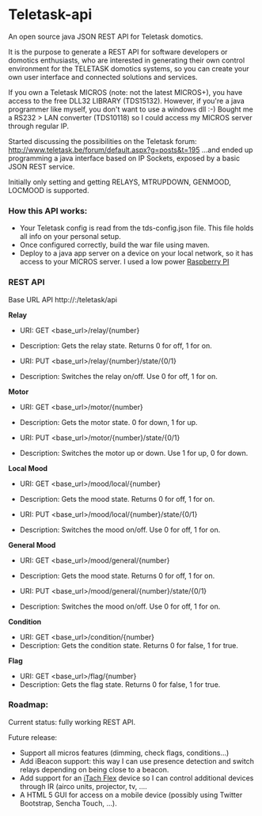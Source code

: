 # Teletask-api

An open source java JSON REST API for Teletask domotics.

It is the purpose to generate a REST API for software developers or domotics enthusiasts, who are interested in generating their own control environment for the TELETASK domotics systems, so you can create your own user interface and connected solutions and services.

If you own a Teletask MICROS (note: not the latest MICROS+), you have access to the free DLL32 LIBRARY (TDS15132).  However, if you're a java programmer like myself, you don't want to use a windows dll :-)
Bought me a RS232 > LAN converter (TDS10118) so I could access my MICROS server through regular IP.

Started discussing the possibilities on the Teletask forum: http://www.teletask.be/forum/default.aspx?g=posts&t=195
...and ended up programming a java interface based on IP Sockets, exposed by a basic JSON REST service.

Initially only setting and getting RELAYS, MTRUPDOWN, GENMOOD, LOCMOOD is supported.

### How this API works:

- Your Teletask config is read from the tds-config.json file.  This file holds all info on your personal setup.
- Once configured correctly, build the war file using maven.
- Deploy to a java app server on a device on your local network, so it has access to your MICROS server.  I used a low power [Raspberry PI](http://www.raspberrypi.org)

### REST API


Base URL API
http://<host>:<port>/teletask/api

**Relay**

- URI: GET <base_url>/relay/{number}
- Description: Gets the relay state.  Returns 0 for off, 1 for on.

- URI: PUT <base_url>/relay/{number}/state/{0/1}
- Description: Switches the relay on/off.  Use 0 for off, 1 for on. 


**Motor**

- URI: GET <base_url>/motor/{number}
- Description: Gets the motor state.  0 for down, 1 for up.

- URI: PUT <base_url>/motor/{number}/state/{0/1}
- Description: Switches the motor up or down.  Use 1 for up, 0 for down.

**Local Mood**

- URI: GET <base_url>/mood/local/{number}
- Description: Gets the mood state.  Returns 0 for off, 1 for on.

- URI: PUT <base_url>/mood/local/{number}/state/{0/1}
- Description: Switches the mood on/off.  Use 0 for off, 1 for on. 

**General Mood**

- URI: GET <base_url>/mood/general/{number}
- Description: Gets the mood state.  Returns 0 for off, 1 for on.

- URI: PUT <base_url>/mood/general/{number}/state/{0/1}
- Description: Switches the mood on/off.  Use 0 for off, 1 for on.

**Condition**

- URI: GET <base_url>/condition/{number}
- Description: Gets the condition state.  Returns 0 for false, 1 for true.

**Flag**

- URI: GET <base_url>/flag/{number}
- Description: Gets the flag state.  Returns 0 for false, 1 for true.


### Roadmap:

Current status: fully working REST API.

Future release:

- Support all micros features (dimming, check flags, conditions...)
- Add iBeacon support: this way I can use presence detection and switch relays depending on being close to a beacon.
- Add support for an [iTach Flex](http://www.globalcache.com/products/itachflex/) device so I can control additional devices through IR (airco units, projector, tv, ....
- A HTML 5 GUI for access on a mobile device (possibly using Twitter Bootstrap, Sencha Touch, ...).


